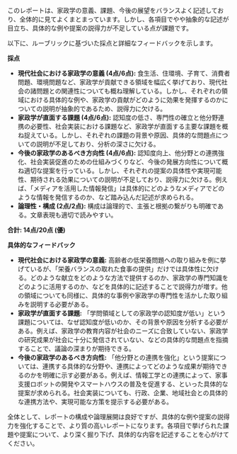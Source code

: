 このレポートは、家政学の意義、課題、今後の展望をバランスよく記述しており、全体的に見てよくまとまっています。しかし、各項目でやや抽象的な記述が目立ち、具体的な例や提案の説得力が不足している点が課題です。

以下に、ルーブリックに基づいた採点と詳細なフィードバックを示します。

**採点**

* **現代社会における家政学の意義 (4点/6点):** 食生活、住環境、子育て、消費者問題、環境問題など、家政学が貢献できる領域を幅広く挙げており、現代社会の諸問題との関連性についても概ね理解している。しかし、それぞれの領域における具体的な例や、家政学の貢献がどのように効果を発揮するのかについての説明が抽象的であるため、説得力に欠ける。
* **家政学が直面する課題 (4点/6点):** 認知度の低さ、専門性の確立と他分野連携の必要性、社会実装における課題など、家政学が直面する主要な課題を概ね捉えている。しかし、それぞれの課題の背景や原因、具体的な問題点についての説明が不足しており、分析の深さに欠ける。
* **今後の家政学のあるべき方向性 (4点/6点):** 認知度向上、他分野との連携強化、社会実装促進のための仕組みづくりなど、今後の発展方向性について概ね適切な提案を行っている。しかし、それぞれの提案の具体性や実現可能性、期待される効果についての説明が不足しており、説得力に欠ける。例えば、「メディアを活用した情報発信」は具体的にどのようなメディアでどのような情報を発信するのか、など踏み込んだ記述が求められる。
* **論理性・構成 (2点/2点):** 構成は論理的で、主張と根拠の繋がりも明確である。文章表現も適切で読みやすい。

**合計: 14点/20点 (優)**

**具体的なフィードバック**

* **現代社会における家政学の意義:**  高齢者の低栄養問題への取り組みを例に挙げているが、「栄養バランスの取れた食事の提供」だけでは具体性に欠ける。どのような献立をどのような方法で提供するのか、家政学の専門知識をどのように活用するのか、などを具体的に記述することで説得力が増す。他の領域についても同様に、具体的な事例や家政学の専門性を活かした取り組みを説明する必要がある。
* **家政学が直面する課題:** 「学問領域としての家政学の認知度が低い」という課題については、なぜ認知度が低いのか、その背景や原因を分析する必要がある。例えば、家政学の教育内容が社会のニーズに合致していない、家政学の研究成果が社会に十分に発信されていない、などの具体的な問題点を指摘することで、議論の深まりが期待できる。
* **今後の家政学のあるべき方向性:** 「他分野との連携を強化」という提案については、連携する具体的な分野や、連携によってどのような成果が期待できるのかを明確に示す必要がある。例えば、情報工学との連携によって、家事支援ロボットの開発やスマートハウスの普及を促進する、といった具体的な提案が求められる。社会実装についても、行政、企業、地域社会との具体的な連携方法や、実現可能な方策を提示する必要がある。


全体として、レポートの構成や論理展開は良好ですが、具体的な例や提案の説得力を強化することで、より質の高いレポートになります。各項目で挙げられた課題や提案について、より深く掘り下げ、具体的な内容を記述することを心がけてください。
